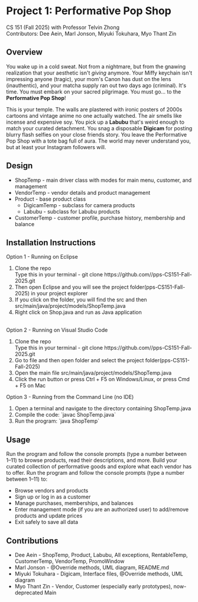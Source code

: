 # Project 1: Performative Pop Shop
CS 151 (Fall 2025) with Professor Telvin Zhong<br>
Contributors: Dee Aein, Marl Jonson, Miyuki Tokuhara, Myo Thant Zin<br>

## Overview
You wake up in a cold sweat. Not from a nightmare, but from the gnawing realization that your aesthetic isn't <i>giving</i> anymore. Your Miffy keychain isn't impressing anyone (tragic), your mom's Canon has dust on the lens (inauthentic), and your matcha supply ran out two days ago (criminal). It's time. You must embark on your sacred pilgrimage. You must go… to the <b>Performative Pop Shop</b>!

This is your temple. The walls are plastered with ironic posters of 2000s cartoons and vintage anime no one actually watched. The air smells like incense and expensive soy. You pick up a <b>Labubu</b> that's weird enough to match your curated detachment. You snag a disposable <b>Digicam</b> for posting blurry flash selfies on your close friends story. You leave the Performative Pop Shop with a tote bag full of aura. The world may never understand you, but at least your Instagram followers will.

## Design
<ul>
  <li>ShopTemp - main driver class with modes for main menu, customer, and management</li>
  <li>VendorTemp - vendor details and product management</li>
  <li>Product - base product class
    <ul>
      <li>DigicamTemp - subclass for camera products</li>
      <li>Labubu - subclass for Labubu products</li>
    </ul>
  </li>
  <li>CustomerTemp - customer profile, purchase history, membership and balance</li>
</ul>

## Installation Instructions
Option 1 - Running on Eclipse
<ol>
  <li>Clone the repo</li>
  Type this in your terminal - git clone https://github.com/<your-username>/pps-CS151-Fall-2025.git
  <li>Then open Eclipse and you will see the project folder(pps-CS151-Fall-2025) in your project explorer</li>
  <li>If you click on the folder, you will find the src and then src/main/java/project/models/ShopTemp.java</li>
  <li>Right click on Shop.java and run as Java application</li>
</ol>
<br>
Option 2 - Running on Visual Studio Code
<ol>
  <li>Clone the repo</li>
  Type this in your terminal - git clone https://github.com/<your-username>/pps-CS151-Fall-2025.git
  <li>Go to file and then open folder and select the project folder(pps-CS151-Fall-2025)</li>
  <li>Open the main file src/main/java/project/models/ShopTemp.java</li>
  <li>Click the run button or press Ctrl + F5 on Windows/Linux, or press Cmd + F5 on Mac</li>
</ol>
Option 3 - Running from the Command Line (no IDE)
<ol>
  <li>Open a terminal and navigate to the directory containing ShopTemp.java</li>
  <li>Compile the code: `javac ShopTemp.java`</li>
  <li>Run the program: `java ShopTemp`</li>
</ol>

## Usage
Run the program and follow the console prompts (type a number between 1–11) to browse products, read their descriptions, and more. Build your curated collection of performative goods and explore what each vendor has to offer.
Run the program and follow the console prompts (type a number between 1–11) to:
<ul>
  <li>Browse vendors and products</li>
  <li>Sign up or log in as a customer</li>
  <li>Manage purchases, memberships, and balances</li>
  <li>Enter management mode (if you are an authorized user) to add/remove products and update prices</li>
  <li>Exit safely to save all data</li>
</ul>

## Contributions
* Dee Aein - ShopTemp, Product, Labubu, All exceptions, RentableTemp, CustomerTemp, VendorTemp, PromoWindow
* Marl Jonson - @Override methods, UML diagram, README.md
* Miyuki Tokuhara - Digicam, Interface files, @Override methods, UML diagram
* Myo Thant Zin - Vendor, Customer (especially early prototypes), now-deprecated Main
